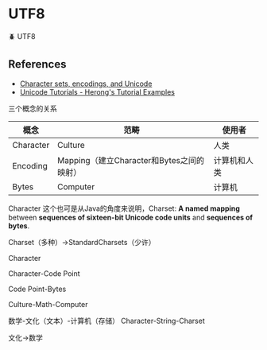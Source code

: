 # UTF8

:beetle: UTF8

## References

- [Character sets, encodings, and Unicode](https://www.gammon.com.au/unicode/)
- [Unicode Tutorials - Herong's Tutorial Examples](http://www.herongyang.com/Unicode/index.html)



三个概念的关系

| 概念      | 范畴                                      | 使用者       |
| --------- | ----------------------------------------- | ------------ |
| Character | Culture                                   | 人类         |
| Encoding  | Mapping（建立Character和Bytes之间的映射） | 计算机和人类 |
| Bytes     | Computer                                  | 计算机       |

Character
这个也可是从Java的角度来说明，Charset: **A named mapping** between **sequences of sixteen-bit Unicode code units** and **sequences of bytes**.

Charset（多种）->StandardCharsets（少许）

Character

Character-Code Point

Code Point-Bytes

Culture-Math-Computer

数学-文化（文本）-计算机（存储）
Character-String-Charset

文化->数学
